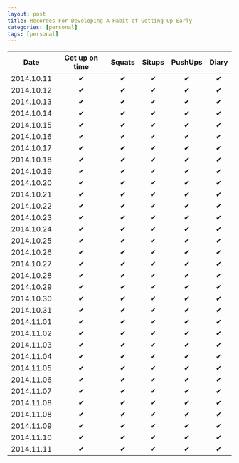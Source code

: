 ```yaml
---
layout: post
title: Recordes For Developing A Habit of Getting Up Early
categories: [personal]
tags: [personal]
---
```

<div class="table-responsive">

| Date     | Get up on time | Squats  | Situps | PushUps | Diary |
|:--------:|:--------------:|:-------:|:------:|:-------:|:-----:|
|2014.10.11|    &#10004;     | &#10004; | &#10004;| &#10004; |&#10004;|
|2014.10.12|    &#10004;     | &#10004; | &#10004;| &#10004; |&#10004;|
|2014.10.13|    &#10004;     | &#10004; | &#10004;| &#10004; |&#10004;|
|2014.10.14|    &#10004;     | &#10004; | &#10004;| &#10004; |&#10004;|
|2014.10.15|    &#10004;     | &#10004; | &#10004;| &#10004; |&#10004;|
|2014.10.16|    &#10004;     | &#10004; | &#10004;| &#10004; |&#10004;|
|2014.10.17|    &#10004;     | &#10004; | &#10004;| &#10004; |&#10004;|
|2014.10.18|    &#10004;     | &#10004; | &#10004;| &#10004; |&#10004;|
|2014.10.19|    &#10004;     | &#10004; | &#10004;| &#10004; |&#10004;|
|2014.10.20|    &#10004;     | &#10004; | &#10004;| &#10004; |&#10004;|
|2014.10.21|    &#10004;     | &#10004; | &#10004;|&#10004;  |&#10004;|
|2014.10.22|    &#10004;     | &#10004; | &#10004;|&#10004;  |&#10004;|
|2014.10.23|    &#10004;     | &#10004; | &#10004;|&#10004;  |&#10004;|
|2014.10.24|    &#10004;     | &#10004; | &#10004;|&#10004;  |&#10004;|
|2014.10.25|    &#10004;     | &#10004; | &#10004;|&#10004;  |&#10004;|
|2014.10.26|    &#10004;     | &#10004; | &#10004;|&#10004;  |&#10004;|
|2014.10.27|    &#10004;     | &#10004; | &#10004;|&#10004;  |&#10004;|
|2014.10.28|    &#10004;     | &#10004; | &#10004;|&#10004;  |&#10004;|
|2014.10.29|    &#10004;     | &#10004; | &#10004;|&#10004;  |&#10004;|
|2014.10.30|    &#10004;     | &#10004; | &#10004;|&#10004;  |&#10004;|
|2014.10.31|    &#10004;     | &#10004; | &#10004;|&#10004;  |&#10004;|
|2014.11.01|    &#10004;     | &#10004; | &#10004;|&#10004;  |&#10004;|
|2014.11.02|    &#10004;     | &#10004; | &#10004;|&#10004;  |&#10004;|
|2014.11.03|    &#10004;     | &#10004; | &#10004;|&#10004;  |&#10004;|
|2014.11.04|    &#10004;     | &#10004; | &#10004;|&#10004;  |&#10004;|
|2014.11.05|    &#10004;     | &#10004; | &#10004;|&#10004;  |&#10004;|
|2014.11.06|    &#10004;     | &#10004; | &#10004;|&#10004;  |&#10004;|
|2014.11.07|    &#10004;     | &#10004; | &#10004;|&#10004;  |&#10004;|
|2014.11.08|    &#10004;     | &#10004; | &#10004;|&#10004;  |&#10004;|
|2014.11.08|    &#10004;     | &#10004; | &#10004;|&#10004;  |&#10004;|
|2014.11.09|    &#10004;     | &#10004; | &#10004;|&#10004;  |&#10004;|
|2014.11.10|    &#10004;     | &#10004; | &#10004;|&#10004;  |&#10004;|
|2014.11.11|    &#10004;     | &#10004; | &#10004;|&#10004;  |&#10004;|
</div>

<script type="text/javascript">
    $(document).ready(function(){
        $("table").addClass("table table-hover table-striped");
    });
</script>